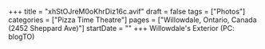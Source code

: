 +++
title = "xhStOJreM0oKhrDiz16c.avif"
draft = false
tags = ["Photos"]
categories = ["Pizza Time Theatre"]
pages = ["Willowdale, Ontario, Canada (2452 Sheppard Ave)"]
startDate = ""
+++
Willowdale's Exterior (PC: blogTO)
